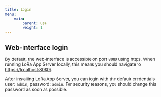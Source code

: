 ```yaml
---
title: Login
menu:
    main:
        parent: use
        weight: 1
---
```


## Web-interface login

By default, the web-interface is accessible on port `8080` using https.
When running LoRa App Server locally, this means you should navigate to
[https://localhost:8080/](https://localhost:8080).

After installing LoRa App Server, you can login with the default credentials
user: `admin`, password: `admin`. For security reasons, you should change
this password as soon as possible.

